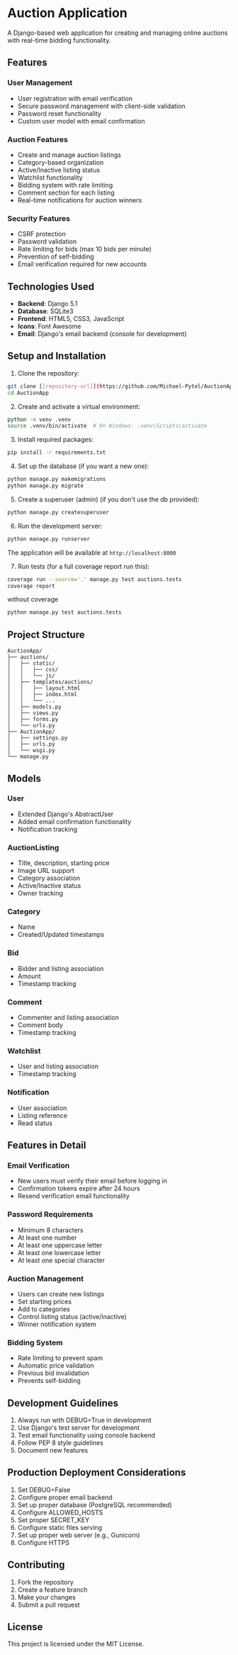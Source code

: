 # Auction Application

A Django-based web application for creating and managing online auctions with real-time bidding functionality.

## Features

### User Management
- User registration with email verification
- Secure password management with client-side validation
- Password reset functionality
- Custom user model with email confirmation

### Auction Features
- Create and manage auction listings
- Category-based organization
- Active/Inactive listing status
- Watchlist functionality
- Bidding system with rate limiting
- Comment section for each listing
- Real-time notifications for auction winners

### Security Features
- CSRF protection
- Password validation
- Rate limiting for bids (max 10 bids per minute)
- Prevention of self-bidding
- Email verification required for new accounts

## Technologies Used

- **Backend**: Django 5.1
- **Database**: SQLite3
- **Frontend**: HTML5, CSS3, JavaScript
- **Icons**: Font Awesome
- **Email**: Django's email backend (console for development)

## Setup and Installation

1. Clone the repository:
```bash
git clone [[repository-url]](https://github.com/Michael-Pytel/AuctionApp.git)
cd AuctionApp
```

2. Create and activate a virtual environment:
```bash
python -m venv .venv
source .venv/bin/activate  # On Windows: .venv\Scripts\activate
```

3. Install required packages:
```bash
pip install -r requirements.txt
```

4. Set up the database (if you want a new one):
```bash
python manage.py makemigrations
python manage.py migrate
```

5. Create a superuser (admin) (if you don't use the db provided):
```bash
python manage.py createsuperuser
```

6. Run the development server:
```bash
python manage.py runserver
```

The application will be available at `http://localhost:8000`

7. Run tests (for a full coverage report run this):
```bash
coverage run --source='.' manage.py test auctions.tests
coverage report
```
without coverage
```bash
python manage.py test auctions.tests
```

## Project Structure

```
AuctionApp/
├── auctions/
│   ├── static/
│   │   ├── css/
│   │   └── js/
│   ├── templates/auctions/
│   │   ├── layout.html
│   │   ├── index.html
│   │   └── ...
│   ├── models.py
│   ├── views.py
│   ├── forms.py
│   └── urls.py
├── AuctionApp/
│   ├── settings.py
│   ├── urls.py
│   └── wsgi.py
└── manage.py
```

## Models

### User
- Extended Django's AbstractUser
- Added email confirmation functionality
- Notification tracking

### AuctionListing
- Title, description, starting price
- Image URL support
- Category association
- Active/Inactive status
- Owner tracking

### Category
- Name
- Created/Updated timestamps

### Bid
- Bidder and listing association
- Amount
- Timestamp tracking

### Comment
- Commenter and listing association
- Comment body
- Timestamp tracking

### Watchlist
- User and listing association
- Timestamp tracking

### Notification
- User association
- Listing reference
- Read status

## Features in Detail

### Email Verification
- New users must verify their email before logging in
- Confirmation tokens expire after 24 hours
- Resend verification email functionality

### Password Requirements
- Minimum 8 characters
- At least one number
- At least one uppercase letter
- At least one lowercase letter
- At least one special character

### Auction Management
- Users can create new listings
- Set starting prices
- Add to categories
- Control listing status (active/inactive)
- Winner notification system

### Bidding System
- Rate limiting to prevent spam
- Automatic price validation
- Previous bid invalidation
- Prevents self-bidding

## Development Guidelines

1. Always run with DEBUG=True in development
2. Use Django's test server for development
3. Test email functionality using console backend
4. Follow PEP 8 style guidelines
5. Document new features

## Production Deployment Considerations

1. Set DEBUG=False
2. Configure proper email backend
3. Set up proper database (PostgreSQL recommended)
4. Configure ALLOWED_HOSTS
5. Set proper SECRET_KEY
6. Configure static files serving
7. Set up proper web server (e.g., Gunicorn)
8. Configure HTTPS

## Contributing

1. Fork the repository
2. Create a feature branch
3. Make your changes
4. Submit a pull request

## License

This project is licensed under the MIT License.
